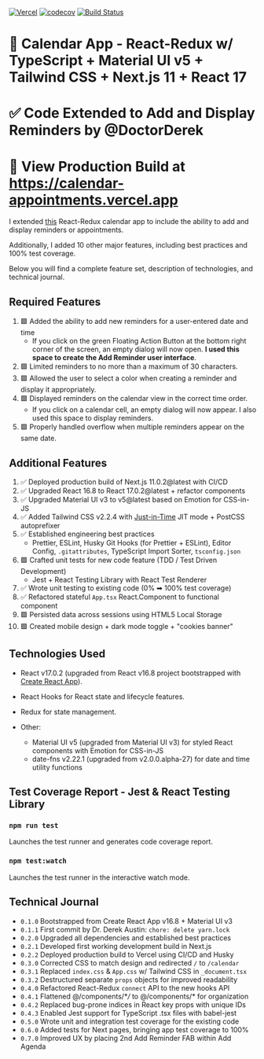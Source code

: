 [![Vercel](https://therealsujitk-vercel-badge.vercel.app/?app=calendar-appointments)](https://calendar-appointments.vercel.app/?app=calendar-appointments) [![codecov](https://codecov.io/gh/DoctorDerek/calendar-appointments/branch/master/graph/badge.svg?token=7VDUW7TGZN)](https://codecov.io/gh/DoctorDerek/calendar-appointments) [![Build Status](https://travis-ci.com/DoctorDerek/calendar-appointments.svg?branch=master)](https://travis-ci.com/DoctorDerek/calendar-appointments)

# 📆 Calendar App - React-Redux w/ TypeScript + Material UI v5 + Tailwind CSS + Next.js 11 + React 17

# ✅ Code Extended to Add and Display Reminders by @DoctorDerek

# 👀 View Production Build at https://calendar-appointments.vercel.app

I extended [this](https://github.com/DoctorDerek/calendar-appointments) React-Redux calendar app to include the ability to add and display reminders or appointments.

Additionally, I added 10 other major features, including best practices and 100% test coverage.

Below you will find a complete feature set, description of technologies, and technical journal.

## Required Features

1. 🟩 Added the ability to add new reminders for a user-entered date and time
   - If you click on the green Floating Action Button at the bottom right corner of the screen, an empty dialog will now open. **I used this space to create the Add Reminder user interface**.
2. 🟩 Limited reminders to no more than a maximum of 30 characters.
3. 🟩 Allowed the user to select a color when creating a reminder and display it appropriately.
4. 🟩 Displayed reminders on the calendar view in the correct time order.
   - If you click on a calendar cell, an empty dialog will now appear. I also used this space to display reminders.
5. 🟩 Properly handled overflow when multiple reminders appear on the same date.

## Additional Features

1. ✅ Deployed production build of Next.js 11.0.2@latest with CI/CD
2. ✅ Upgraded React 16.8 to React 17.0.2@latest + refactor components
3. ✅ Upgraded Material UI v3 to v5@latest based on Emotion for CSS-in-JS
4. ✅ Added Tailwind CSS v2.2.4 with [Just-in-Time](https://tailwindcss.com/docs/just-in-time-mode) JIT mode + PostCSS autoprefixer
5. ✅ Established engineering best practices
   - Prettier, ESLint, Husky Git Hooks (for Prettier + ESLint), Editor Config, `.gitattributes`, TypeScript Import Sorter, `tsconfig.json`
6. 🟩 Crafted unit tests for new code feature (TDD / Test Driven Development)
   - Jest + React Testing Library with React Test Renderer
7. ✅ Wrote unit testing to existing code (0% ➡ 100% test coverage)
8. ✅ Refactored stateful `App.tsx` React.Component to functional component
9. 🟩 Persisted data across sessions using HTML5 Local Storage
10. 🟩 Created mobile design + dark mode toggle + "cookies banner"

## Technologies Used

- React v17.0.2 (upgraded from React v16.8 project bootstrapped with [Create React App](https://github.com/facebook/create-react-app)).

- React Hooks for React state and lifecycle features.

- Redux for state management.

- Other:
  - Material UI v5 (upgraded from Material UI v3) for styled React components with Emotion for CSS-in-JS
  - date-fns v2.22.1 (upgraded from v2.0.0.alpha-27) for date and time utility functions

## Test Coverage Report - Jest & React Testing Library

### `npm run test`

Launches the test runner and generates code coverage report.

### `npm test:watch`

Launches the test runner in the interactive watch mode.

## Technical Journal

- `0.1.0` Bootstrapped from Create React App v16.8 + Material UI v3
- `0.1.1` First commit by Dr. Derek Austin: `chore: delete yarn.lock`
- `0.2.0` Upgraded all dependencies and established best practices
- `0.2.1` Developed first working development build in Next.js
- `0.2.2` Deployed production build to Vercel using CI/CD and Husky
- `0.3.0` Corrected CSS to match design and redirected `/` to `/calendar`
- `0.3.1` Replaced `index.css` & `App.css` w/ Tailwind CSS in `_document.tsx`
- `0.3.2` Destructured separate `props` objects for improved readability
- `0.4.0` Refactored React-Redux `connect` API to the new hooks API
- `0.4.1` Flattened @/components/\*_/_ to @/components/\* for organization
- `0.4.2` Replaced bug-prone indices in React key props with unique IDs
- `0.4.3` Enabled Jest support for TypeScript .tsx files with babel-jest
- `0.5.0` Wrote unit and integration test coverage for the existing code
- `0.6.0` Added tests for Next pages, bringing app test coverage to 100%
- `0.7.0` Improved UX by placing 2nd Add Reminder FAB within Add Agenda
